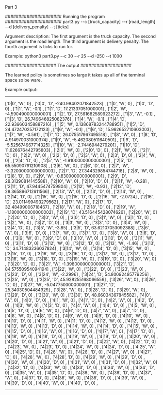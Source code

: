 Part 3

#####################
Running the program
#####################
part3.py --c [truck_capacity] --r [road_length] --d [delivery_penalty] --t [ticks]

Argument description:
The first argument is the truck capacity.
The second argument is the road length.
The third argument is delivery penalty.
The fourth argument is ticks to run for.

Example:
python3 part3.py --c 30 --r 25 --d -250 --t 1000

###################
The output
###################

The learned policy is sometimes so large it takes up all of the terminal space so be ware.

Example output:
__________________________________
['0|0', 'W', 0] ,
['0|0', 'D', -240.98402071842523] ,
['1|0', 'W', 0] ,
['1|0', 'D', 0] ,
['1|1', 'W', -0.1] ,
['1|1', 'D', 17.21337051000001] ,
['1|2', 'W', -4.590490000000001] ,
['1|2', 'D', 27.561682589923272] ,
['1|3', 'W', -0.1] ,
['1|3', 'D', 26.749646825082376] ,
['1|4', 'W', -0.1] ,
['1|4', 'D', 22.936603458887216] ,
['1|5', 'W', 0.13868783244788951] ,
['1|5', 'D', 24.472470257172123] ,
['1|6', 'W', -0.1] ,
['1|6', 'D', 15.962652710603003] ,
['1|7', 'W', -0.561] ,
['1|7', 'D', 26.075517967495518] ,
['1|8', 'W', 0] ,
['1|8', 'D', 4.914970031000374] ,
['1|9', 'W', -5.462080511640501] ,
['1|9', 'D', -5.525674967714325] ,
['1|10', 'W', -2.7446944279201] ,
['1|10', 'D', 11.626676442795803] ,
['2|0', 'W', 0] ,
['2|0', 'D', 0] ,
['2|1', 'W', 0] ,
['2|1', 'D', 0] ,
['2|2', 'W', 0] ,
['2|2', 'D', 0] ,
['2|3', 'W', 0] ,
['2|3', 'D', 0] ,
['2|4', 'W', 0] ,
['2|4', 'D', 0] ,
['2|5', 'W', -1.9100000000000001] ,
['2|5', 'D', 65.55090791210908] ,
['2|6', 'W', 0] ,
['2|6', 'D', 0] ,
['2|7', 'W', -3.3200000000000003] ,
['2|7', 'D', 27.344329854744718] ,
['2|8', 'W', 0] ,
['2|8', 'D', 0] ,
['2|9', 'W', -0.8300000000000001] ,
['2|9', 'D', 28.31390814145588] ,
['2|10', 'W', 0] ,
['2|10', 'D', 0] ,
['2|11', 'W', -0.28] ,
['2|11', 'D', 47.9445474759804] ,
['2|12', 'W', -0.93] ,
['2|12', 'D', 28.365896712611566] ,
['2|13', 'W', 0] ,
['2|13', 'D', 0] ,
['2|14', 'W', 0] ,
['2|14', 'D', 0] ,
['2|15', 'W', 0] ,
['2|15', 'D', 0] ,
['2|16', 'W', -2.0724] ,
['2|16', 'D', 23.011499493279562] ,
['2|17', 'W', 0] ,
['2|17', 'D', 32.48499006718467] ,
['2|18', 'W', 0] ,
['2|18', 'D', 0] ,
['2|19', 'W', -1.1800000000000002] ,
['2|19', 'D', 43.516445428074626] ,
['2|20', 'W', 0] ,
['2|20', 'D', 0] ,
['3|0', 'W', 0] ,
['3|0', 'D', 0] ,
['3|1', 'W', 0] ,
['3|1', 'D', 0] ,
['3|2', 'W', 0] ,
['3|2', 'D', 0] ,
['3|3', 'W', 0] ,
['3|3', 'D', 0] ,
['3|4', 'W', 0] ,
['3|4', 'D', 0] ,
['3|5', 'W', -3.85] ,
['3|5', 'D', 63.62107053092388] ,
['3|6', 'W', 0] ,
['3|6', 'D', 0] ,
['3|7', 'W', 0] ,
['3|7', 'D', 0] ,
['3|8', 'W', 0] ,
['3|8', 'D', 0] ,
['3|9', 'W', 0] ,
['3|9', 'D', 0] ,
['3|10', 'W', 0] ,
['3|10', 'D', 0] ,
['3|11', 'W', 0] ,
['3|11', 'D', 0] ,
['3|12', 'W', 0] ,
['3|12', 'D', 0] ,
['3|13', 'W', -1.46] ,
['3|13', 'D', 34.71483236037824] ,
['3|14', 'W', 0] ,
['3|14', 'D', 0] ,
['3|15', 'W', 0] ,
['3|15', 'D', 0] ,
['3|16', 'W', 0] ,
['3|16', 'D', 0] ,
['3|17', 'W', 0] ,
['3|17', 'D', 0] ,
['3|18', 'W', 0] ,
['3|18', 'D', 0] ,
['3|19', 'W', 0] ,
['3|19', 'D', 0] ,
['3|20', 'W', 0] ,
['3|20', 'D', 0] ,
['3|21', 'W', -1.3980000000000001] ,
['3|21', 'D', 84.57550954094194] ,
['3|22', 'W', 0] ,
['3|22', 'D', 0] ,
['3|23', 'W', 0] ,
['3|23', 'D', 0] ,
['3|24', 'W', -2.2996] ,
['3|24', 'D', 54.80092495779256] ,
['3|25', 'W', 0] ,
['3|25', 'D', 45.928255168066556] ,
['3|26', 'W', 0] ,
['3|26', 'D', 0] ,
['3|27', 'W', -5.047750000000001] ,
['3|27', 'D', 25.34030504484929] ,
['3|28', 'W', 0] ,
['3|28', 'D', 0] ,
['3|29', 'W', 0] ,
['3|29', 'D', 0] ,
['3|30', 'W', 0] ,
['3|30', 'D', 48.66034367845582] ,
['4|0', 'W', 0] ,
['4|0', 'D', 0] ,
['4|1', 'W', 0] ,
['4|1', 'D', 0] ,
['4|2', 'W', 0] ,
['4|2', 'D', 0] ,
['4|3', 'W', 0] ,
['4|3', 'D', 0] ,
['4|4', 'W', 0] ,
['4|4', 'D', 0] ,
['4|5', 'W', 0] ,
['4|5', 'D', 0] ,
['4|6', 'W', 0] ,
['4|6', 'D', 0] ,
['4|7', 'W', 0] ,
['4|7', 'D', 0] ,
['4|8', 'W', 0] ,
['4|8', 'D', 0] ,
['4|9', 'W', 0] ,
['4|9', 'D', 0] ,
['4|10', 'W', 0] ,
['4|10', 'D', 0] ,
['4|11', 'W', 0] ,
['4|11', 'D', 0] ,
['4|12', 'W', 0] ,
['4|12', 'D', 0] ,
['4|13', 'W', 0] ,
['4|13', 'D', 0] ,
['4|14', 'W', 0] ,
['4|14', 'D', 0] ,
['4|15', 'W', 0] ,
['4|15', 'D', 0] ,
['4|16', 'W', 0] ,
['4|16', 'D', 0] ,
['4|17', 'W', 0] ,
['4|17', 'D', 0] ,
['4|18', 'W', 0] ,
['4|18', 'D', 0] ,
['4|19', 'W', 0] ,
['4|19', 'D', 0] ,
['4|20', 'W', 0] ,
['4|20', 'D', 0] ,
['4|21', 'W', 0] ,
['4|21', 'D', 0] ,
['4|22', 'W', 0] ,
['4|22', 'D', 0] ,
['4|23', 'W', 0] ,
['4|23', 'D', 0] ,
['4|24', 'W', 0] ,
['4|24', 'D', 0] ,
['4|25', 'W', 0] ,
['4|25', 'D', 0] ,
['4|26', 'W', 0] ,
['4|26', 'D', 0] ,
['4|27', 'W', 0] ,
['4|27', 'D', 0] ,
['4|28', 'W', 0] ,
['4|28', 'D', 0] ,
['4|29', 'W', 0] ,
['4|29', 'D', 0] ,
['4|30', 'W', 0] ,
['4|30', 'D', 0] ,
['4|31', 'W', 0] ,
['4|31', 'D', 0] ,
['4|32', 'W', 0] ,
['4|32', 'D', 0] ,
['4|33', 'W', 0] ,
['4|33', 'D', 0] ,
['4|34', 'W', 0] ,
['4|34', 'D', 0] ,
['4|35', 'W', 0] ,
['4|35', 'D', 0] ,
['4|36', 'W', 0] ,
['4|36', 'D', 0] ,
['4|37', 'W', 0] ,
['4|37', 'D', 0] ,
['4|38', 'W', 0] ,
['4|38', 'D', 0] ,
['4|39', 'W', 0] ,
['4|39', 'D', 0] ,
['4|40', 'W', 0] ,
['4|40', 'D', 0] ,
__________________________________
